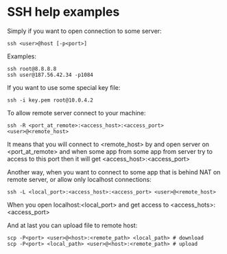 SSH help examples
=================

Simply if you want to open connection to some server:
```
ssh <user>@host [-p<port>]
```
Examples:
```
ssh root@8.8.8.8
ssh user@187.56.42.34 -p1084
```
If you want to use some special key file:
```
ssh -i key.pem root@10.0.4.2
```

To allow remote server connect to your machine:
```
ssh -R <port_at_remote>:<access_host>:<access_port> <user>@<remote_host>
```
It means that you will connect to <remote_host> by <user> and open server on <port_at_remote>
and when some app from some app from server try to access to this port then it will
get <access_host>:<access_port>

Another way, when you want to connect to some app that is behind NAT on remote server,
or allow only localhost connections:
```
ssh -L <local_port>:<access_host>:<access_port> <user>@<remote_host>
```
When you open localhost:<local_port> and get access to <access_hots>:<access_port>

And at last you can upload file to remote host:
```
scp -P<port> <user>@<host>:<remote_path> <local_path> # download
scp -P<port> <local_path> <user>@<host>:<remote_path> # upload
```
